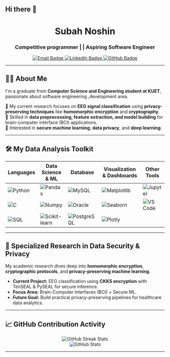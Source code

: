## Hi there 👋

<!--
**SubahNoshin/SubahNoshin** is a ✨ _special_ ✨ repository because its `README.md` (this file) appears on your GitHub profile.

Here are some ideas to get you started:

- 🔭 I’m currently working on ...
- 🌱 I’m currently learning ...
- 👯 I’m looking to collaborate on ...
- 🤔 I’m looking for help with ...
- 💬 Ask me about ...
- 📫 How to reach me: ...
- 😄 Pronouns: ...
- ⚡ Fun fact: ...
-->
<!-- Profile Header -->
<h1 align="center">Subah Noshin</h1>
<h3 align="center">Competitive programmer | | Aspiring Software Engineer</h3>

<p align="center">
  <a href="subahnoshin1234@gmail.com">
    <img src="https://img.shields.io/badge/Email-Contact%20Me-red" alt="Email Badge"/>
  </a>
  <a href="https://linkedin.com/in/subah-noshin-2b796a302">
    <img src="https://img.shields.io/badge/LinkedIn-Connect-blue" alt="LinkedIn Badge"/>
  </a>
  <a href="https://github.com/SubahNoshin">
    <img src="https://img.shields.io/badge/GitHub-Portfolio-black" alt="GitHub Badge"/>
  </a>
</p>

---

## 👩‍💻 About Me
I'm a graduate from **Computer Science and Engineering student at KUET**, passionate about software engineering ,development area.  

🔹 My current research focuses on **EEG signal classification** using **privacy-preserving techniques** like **homomorphic encryption** and **cryptography**.  
🔹 Skilled in **data preprocessing, feature extraction, and model building** for brain-computer interface (BCI) applications.  
🔹 Interested in **secure machine learning**, **data privacy**, and **deep learning**.  

---

## 🛠 My Data Analysis Toolkit

| **Languages** | **Data Science & ML** | **Database** | **Visualization & Dashboards** | **Other Tools** |
|---------------|-----------------------|--------------|--------------------------------|----------------|
| ![Python](https://img.shields.io/badge/Python-3776AB?logo=python&logoColor=white) | ![Pandas](https://img.shields.io/badge/Pandas-150458?logo=pandas&logoColor=white) | ![MySQL](https://img.shields.io/badge/MySQL-005C84?logo=mysql&logoColor=white) | ![Matplotlib](https://img.shields.io/badge/Matplotlib-11557c?logo=python&logoColor=white) | ![Jupyter](https://img.shields.io/badge/Jupyter-F37626?logo=jupyter&logoColor=white) |
| ![C](https://img.shields.io/badge/C-00599C?logo=c&logoColor=white) | ![Numpy](https://img.shields.io/badge/Numpy-013243?logo=numpy&logoColor=white) | ![Oracle](https://img.shields.io/badge/Oracle-F80000?logo=oracle&logoColor=white) | ![Seaborn](https://img.shields.io/badge/Seaborn-9C27B0?logo=python&logoColor=white) | ![VS Code](https://img.shields.io/badge/VS%20Code-007ACC?logo=visual-studio-code&logoColor=white) |
| ![SQL](https://img.shields.io/badge/SQL-4479A1?logo=postgresql&logoColor=white) | ![Scikit-learn](https://img.shields.io/badge/Scikit--learn-F7931E?logo=scikit-learn&logoColor=white) | ![PostgreSQL](https://img.shields.io/badge/PostgreSQL-4169E1?logo=postgresql&logoColor=white) | ![Plotly](https://img.shields.io/badge/Plotly-3F4F75?logo=plotly&logoColor=white) | |

---



## 🔐 Specialized Research in Data Security & Privacy
My academic research dives deep into **homomorphic encryption**, **cryptographic protocols**, and **privacy-preserving machine learning**.

- **Current Project:** EEG classification using **CKKS encryption** with TenSEAL & PySEAL for secure inference.  
- **Focus Area:** Brain-Computer Interfaces (BCI) + Secure ML.  
- **Future Goal:** Build practical privacy-preserving pipelines for healthcare data analytics.

---


## 📈 GitHub Contribution Activity
<p align="center">
  <img src="https://github-readme-streak-stats.herokuapp.com/?user=subahNoshin&theme=radical" alt="GitHub Streak Stats" />
  <br/>
  <img src="https://github-readme-stats.vercel.app/api?username=subahNoshin&show_icons=true&theme=radical" alt="GitHub Stats" />
</p>

---



